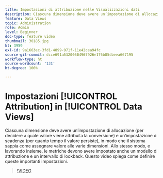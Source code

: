 ```yaml
---
title: Impostazioni di attribuzione nelle Visualizzazioni dati
description: Ciascuna dimensione deve avere un’impostazione di allocazione (per decidere a quale valore viene attribuita la conversione) e un’impostazione di scadenza (per quanto tempo il valore persiste), in modo che il sistema sappia come assegnare valore alle varie dimensioni. Allo stesso modo, e lavorando insieme, le metriche devono avere impostato anche un modello di attribuzione e un intervallo di lookback. Questo video spiega come definire queste importanti impostazioni.
feature: Data Views
topic: Administration
role: Admin
level: Beginner
doc-type: feature video
thumbnail: 30185.jpg
kt: 3959
exl-id: 9a1663ec-3fd1-4899-971f-11e42cea94fc
source-git-commit: dcce691a53200504967926e176b85dbeea667195
workflow-type: ht
source-wordcount: '131'
ht-degree: 100%

---
```


# Impostazioni [!UICONTROL Attribution] in [!UICONTROL Data Views]

Ciascuna dimensione deve avere un’impostazione di allocazione (per decidere a quale valore viene attribuita la conversione) e un’impostazione di scadenza (per quanto tempo il valore persiste), in modo che il sistema sappia come assegnare valore alle varie dimensioni. Allo stesso modo, e lavorando insieme, le metriche devono avere impostato anche un modello di attribuzione e un intervallo di lookback. Questo video spiega come definire queste importanti impostazioni.

>[!VIDEO](https://video.tv.adobe.com/v/30185/?quality=12&enable10seconds=on&speedcontrol=on)
